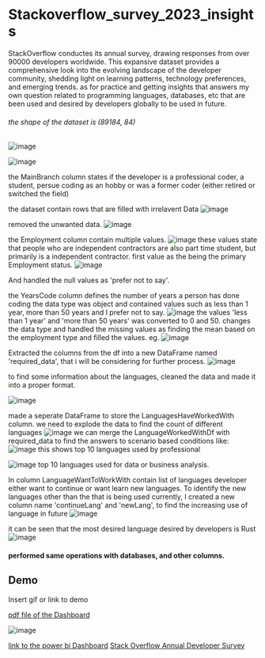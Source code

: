 
# Stackoverflow_survey_2023_insights


StackOverflow conductes its annual survey, drawing responses from over 90000 developers worldwide. This expansive dataset provides a comprehensive look into the evolving landscape of the developer community, shedding light on learning patterns, technology preferences, and emerging trends.
as for practice and getting insights that answers my own question related to programming languages, databases, etc that are been used and desired by developers globally to be used in future.

###### the shape of the dataset is (89184, 84)
![image](https://github.com/nmrata0612/Stackoverflow_survey_2023_insights/assets/143874811/9918ec23-efb1-4ae0-bf08-5408313e21f2)



![image](https://github.com/nmrata0612/Stackoverflow_survey_2023_insights/assets/143874811/319c547b-63dc-4029-8a48-3a28878bf35c)

the MainBranch column states if the developer is a professional coder, a student, persue coding as an hobby or was a former coder (either retired or switched the field)

the dataset contain rows that are filled with irrelavent Data
![image](https://github.com/nmrata0612/Stackoverflow_survey_2023_insights/assets/143874811/b3b636a3-61f9-4187-9b52-4c9a8317ed36)

removed the unwanted data.
![image](https://github.com/nmrata0612/Stackoverflow_survey_2023_insights/assets/143874811/8a925037-4569-48a0-8ebc-49f1f7c5ca5c)


the Employment column contain multiple values.
![image](https://github.com/nmrata0612/Stackoverflow_survey_2023_insights/assets/143874811/522324c8-5807-4f98-ad39-a1d08107bc45)
these values state that people who are independent contractors are also part time student, but primarily is a independent contractor.
first value as the being the primary Employment status.
![image](https://github.com/nmrata0612/Stackoverflow_survey_2023_insights/assets/143874811/ccf458bf-d05c-4edb-91ec-fa29c6b5066d)

And handled the null values as 'prefer not to say'.

the YearsCode column defines the number of years a person has done coding
the data type was object and contained values such as less than 1 year, more than 50 years and I prefer not to say.
![image](https://github.com/nmrata0612/Stackoverflow_survey_2023_insights/assets/143874811/3cf88967-fed3-4b2d-b6f7-8041390e3be8)
the values 'less than 1 year' and 'more than 50 years' was converted to 0 and 50.
changes the data type and handled the missing values as finding the mean based on the employment type and filled the values.
eg. ![image](https://github.com/nmrata0612/Stackoverflow_survey_2023_insights/assets/143874811/c824287f-2ee9-428c-afd7-7f07283f3dfb)

Extracted the columns from the df into a new DataFrame named 'required_data', that i will be considering for further process.
![image](https://github.com/nmrata0612/Stackoverflow_survey_2023_insights/assets/143874811/1f34c338-0826-4d38-a811-64ac7717eb06)


to find some information about the languages, cleaned the data and made it into a proper format.

![image](https://github.com/nmrata0612/Stackoverflow_survey_2023_insights/assets/143874811/60c8d0b6-e2d5-45b3-9577-a0a0251bafa0)

made a seperate DataFrame to store the LanguagesHaveWorkedWith column.
we need to explode the data to find the count of different languages 
![image](https://github.com/nmrata0612/Stackoverflow_survey_2023_insights/assets/143874811/2f3561a5-ef29-4fea-91be-31a09cbe9ba9)
we can merge the LanguageWorkedWithDf with required_data to find the answers to scenario based conditions like:
![image](https://github.com/nmrata0612/Stackoverflow_survey_2023_insights/assets/143874811/6c863006-e8db-4c4c-a247-fe05b44e35e0)
this shows top 10 languages used by professional

![image](https://github.com/nmrata0612/Stackoverflow_survey_2023_insights/assets/143874811/d14bdfcc-b48a-4af2-8ffa-11c55a0e5d05)
top 10 languages used for data or business analysis.

In column LanguageWantToWorkWith contain list of languages developer either want to continue or want learn new languages.
To identify the new languages other than the that is being used currently, I created a new column name 'continueLang' and 'newLang', to find the increasing use of language in future
![image](https://github.com/nmrata0612/Stackoverflow_survey_2023_insights/assets/143874811/75892641-4a21-471c-8876-64a038267cd9)

it can be seen that the most desired language desired by developers is Rust
![image](https://github.com/nmrata0612/Stackoverflow_survey_2023_insights/assets/143874811/b173f551-c5b1-4fdd-8aa8-cefc6a8ccc81)

#### performed same operations with databases, and other columns.
## Demo

Insert gif or link to demo

[pdf file of the Dashboard](https://github.com/nmrata0612/Stackoverflow_survey_2023_insights/blob/main/Dashboard.pdf)

![image](https://github.com/nmrata0612/Stackoverflow_survey_2023_insights/assets/143874811/bede798b-39b3-4cdb-9955-25aa7b00e3e1)

[link to the power bi Dashboard](https://github.com/nmrata0612/Stackoverflow_survey_2023_insights/blob/main/Dashboard.pbix)
[Stack Overflow Annual Developer Survey](https://insights.stackoverflow.com/survey)
